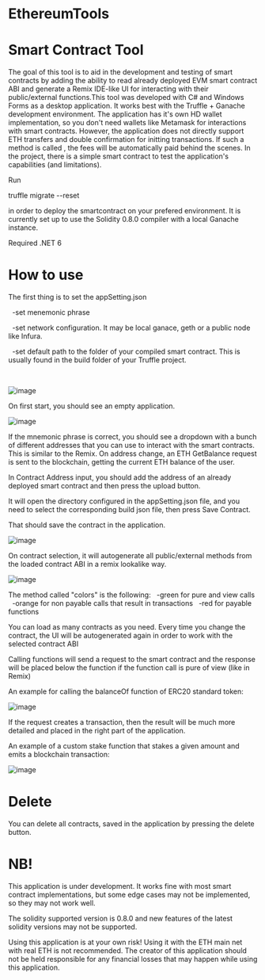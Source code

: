 # EthereumTools

# Smart Contract Tool

The goal of this tool is to aid in the development and testing of smart contracts by adding the ability to read already deployed EVM smart contract ABI and generate a Remix IDE-like UI for interacting with their public/external functions.This tool was developed with C# and Windows Forms as a desktop application. It works best with the Truffle + Ganache development environment. The application has it's own HD wallet implementation, so you don't need wallets like Metamask for interactions with smart contracts. However, the application does not directly support ETH transfers and double confirmation for initting transactions. If such a method is called , the fees will be automatically paid behind the scenes. In the project, there is a simple smart contract to test the application's capabilities (and limitations). 

Run 

truffle migrate --reset

in order to deploy the smartcontract on your prefered environment. It is currently set up to use the Solidity 0.8.0 compiler with a local Ganache instance.

Required .NET 6

# How to use

The first thing is to set the appSetting.json 

  -set menemonic phrase

  -set network configuration. It may be local ganace, geth or a public node like Infura.

  -set default path to the folder of your compiled smart contract. This is usually found in the build folder of your Truffle project.

  

![image](https://user-images.githubusercontent.com/17022129/160575365-dfabea91-1798-4ba8-aa06-974fd4ec2c2c.png)


On first start, you should see an empty application.

![image](https://user-images.githubusercontent.com/17022129/160570783-2bb2b8f6-fa47-4858-be74-44b76e61b089.png)

If the mnemonic phrase is correct, you should see a dropdown with a bunch of different addresses that you can use to interact with the smart contracts. This is similar to the Remix. On address change, an ETH GetBalance request is sent to the blockchain, getting the current ETH balance of the user.

In Contract Address input, you should add the address of an already deployed smart contract and then press the upload button.

It will open the directory configured in the appSetting.json file, and you need to select the corresponding build json file, then press Save Contract.

That should save the contract in the application.

![image](https://user-images.githubusercontent.com/17022129/160571961-6fc19196-18b7-42d0-a48e-ea340c9e42db.png)

On contract selection, it will autogenerate all public/external methods from the loaded contract ABI in a remix lookalike way.

![image](https://user-images.githubusercontent.com/17022129/160572296-b5848dfc-711f-4d9d-887e-8e0e709d42c1.png)

The method called "colors" is the following:
  -green for pure and view calls
  -orange for non payable calls that result in transactions
  -red for payable functions
  
You can load as many contracts as you need. Every time you change the contract, the UI will be autogenerated again in order to work with the selected contract ABI

Calling functions will send a request to the smart contract and the response will be placed below the function if the function call is pure of view (like in Remix)

An example for calling the balanceOf function of ERC20 standard token: 

![image](https://user-images.githubusercontent.com/17022129/160580228-b4e15b20-dfd0-479c-ad76-018d560600a4.png)

If the request creates a transaction, then the result will be much more detailed and placed in the right part of the application.

An example of a custom stake function that stakes a given amount and emits a blockchain transaction:

![image](https://user-images.githubusercontent.com/17022129/160579218-c2afc441-ac97-48d8-9ea8-183fe33aea31.png)

# Delete

You can delete all contracts, saved in the application by pressing the delete button.

# NB!

This application is under development. It works fine with most smart contract implementations, but some edge cases may not be implemented, so they may not work well.

The solidity supported version is 0.8.0 and new features of the latest solidity versions may not be supported.

Using this application is at your own risk! Using it with the ETH main net with real ETH is not recommended. The creator of this application should not be held responsible for any financial losses that may happen while using this application.
